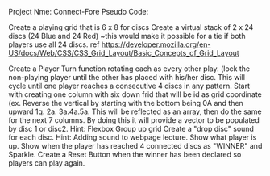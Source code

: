 Project Nme: Connect-Fore
Pseudo Code:
  
Create a playing grid that is 6 x 8 for discs
Create a virtual stack of 2 x 24 discs (24 Blue and 24 Red) ~this would make it possible for a tie if both players use all 24 discs.
ref https://developer.mozilla.org/en-US/docs/Web/CSS/CSS_Grid_Layout/Basic_Concepts_of_Grid_Layout

Create a Player Turn function rotating each  as every other play. (lock the non-playing player until the other has placed with his/her disc. This will cycle until one player reaches a consecutive 4 discs in any pattern.
Start with creating one column with six down frid that will be id as grid coordinate (ex. Reverse the vertical by starting with the bottom being 0A and then upward 1q. 2a. 3a.4a.5a. This will be reflected as an array, then do the same for the next 7 columns. 
By doing this it will provide a vector to be populated by disc 1 or disc2.
Hint: Flexbox Group up grid
Create a  "drop disc" sound for each disc. Hint: Adding sound to webpage lecture.
Show what player is up.
Show when the player has reached 4 connected discs as "WINNER"  and Sparkle.
Create a Reset Button when the winner has been declared so players can play again.



